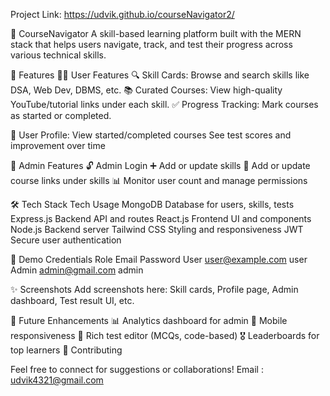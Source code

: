 
Project Link: https://udvik.github.io/courseNavigator2/


🧭 CourseNavigator
A skill-based learning platform built with the MERN stack that helps users navigate, track, and test their progress across various technical skills.

🚀 Features
🧑‍💻 User Features
🔍 Skill Cards: Browse and search skills like DSA, Web Dev, DBMS, etc.
📚 Curated Courses: View high-quality YouTube/tutorial links under each skill.
✅ Progress Tracking: Mark courses as started or completed.

🧾 User Profile:
View started/completed courses
See test scores and improvement over time

🔐 Admin Features
🔓 Admin Login
➕ Add or update skills
🎥 Add or update course links under skills
📊 Monitor user count and manage permissions

🛠️ Tech Stack
Tech	Usage
MongoDB	Database for users, skills, tests
Express.js	Backend API and routes
React.js	Frontend UI and components
Node.js	Backend server
Tailwind CSS	Styling and responsiveness
JWT	Secure user authentication


📸 Demo Credentials
Role	               Email	                  Password
User	             user@example.com	           user
Admin	             admin@gmail.com	           admin

✨ Screenshots
Add screenshots here: Skill cards, Profile page, Admin dashboard, Test result UI, etc.

📌 Future Enhancements
📊 Analytics dashboard for admin
📱 Mobile responsiveness
📝 Rich test editor (MCQs, code-based)
🎖️ Leaderboards for top learners
🤝 Contributing


Feel free to connect for suggestions or collaborations!
Email : udvik4321@gmail.com
